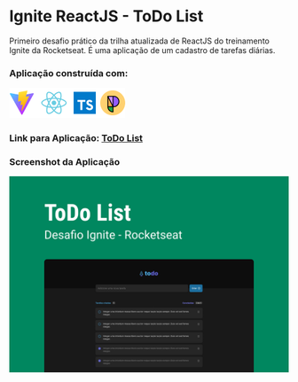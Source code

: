 # Ignite ReactJS - ToDo List
Primeiro desafio prático da trilha atualizada de ReactJS do treinamento Ignite da Rocketseat.
É uma aplicação de um cadastro de tarefas diárias.
### Aplicação construída com:
<div>
  <img src="/public/techs.png" title="Vite | ReactJS | TypeScript | Phosphor Icons" />
</div>

### Link para Aplicação: [ToDo List](https://ignite-react-js-to-do-list-beige.vercel.app/ "ToDo List")

### Screenshot da Aplicação
![Ignite ToDo List](/public/screenshot.png "Ignite ToDo List")
